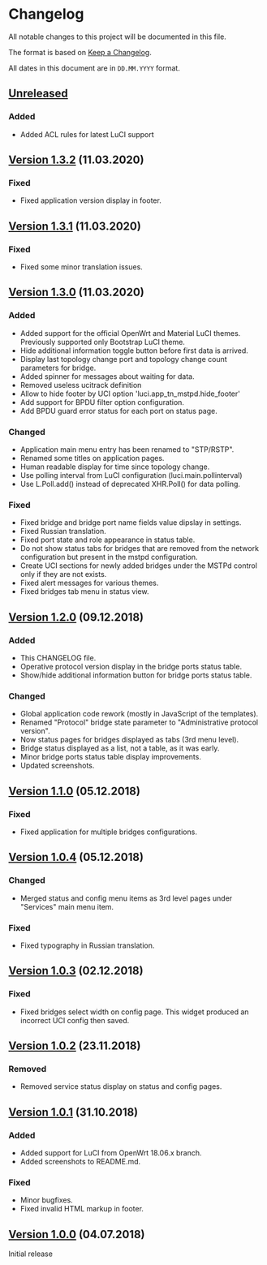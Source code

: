 # Changelog

All notable changes to this project will be documented in this file.

The format is based on [Keep a Changelog](https://keepachangelog.com/en/1.0.0/).

All dates in this document are in `DD.MM.YYYY` format.

## [Unreleased]
### Added
- Added ACL rules for latest LuCI support

## [Version 1.3.2] (11.03.2020)
### Fixed
- Fixed application version display in footer.

## [Version 1.3.1] (11.03.2020)
### Fixed
- Fixed some minor translation issues.

## [Version 1.3.0] (11.03.2020)
### Added
- Added support for the official OpenWrt and Material LuCI themes.
  Previously supported only Bootstrap LuCI theme.
- Hide additional information toggle button before first data is arrived.
- Display last topology change port and topology change count parameters
  for bridge.
- Added spinner for messages about waiting for data.
- Removed useless ucitrack definition
- Allow to hide footer by UCI option 'luci.app_tn_mstpd.hide_footer'
- Add support for BPDU filter option configuration.
- Add BPDU guard error status for each port on status page.

### Changed
- Application main menu entry has been renamed to "STP/RSTP".
- Renamed some titles on application pages.
- Human readable display for time since topology change.
- Use polling interval from LuCI configuration (luci.main.pollinterval)
- Use L.Poll.add() instead of deprecated XHR.Poll() for data polling.

### Fixed
- Fixed bridge and bridge port name fields value dipslay in settings.
- Fixed Russian translation.
- Fixed port state and role appearance in status table.
- Do not show status tabs for bridges that are removed from the network
  configuration but present in the mstpd configuration.
- Create UCI sections for newly added bridges under the MSTPd control only
  if they are not exists.
- Fixed alert messages for various themes.
- Fixed bridges tab menu in status view.

## [Version 1.2.0] (09.12.2018)
### Added
- This CHANGELOG file.
- Operative protocol version display in the bridge ports status table.
- Show/hide additional information button for bridge ports status table.

### Changed
- Global application code rework (mostly in JavaScript of the templates).
- Renamed "Protocol" bridge state parameter to "Administrative protocol version".
- Now status pages for bridges displayed as tabs (3rd menu level).
- Bridge status displayed as a list, not a table, as it was early.
- Minor bridge ports status table display improvements.
- Updated screenshots.

## [Version 1.1.0] (05.12.2018)
### Fixed
- Fixed application for multiple bridges configurations.

## [Version 1.0.4] (05.12.2018)
### Changed
- Merged status and config menu items as 3rd level pages under "Services"
  main menu item.

### Fixed
- Fixed typography in Russian translation.

## [Version 1.0.3] (02.12.2018)
### Fixed
- Fixed bridges select width on config page. This widget produced
  an incorrect UCI config then saved.

## [Version 1.0.2] (23.11.2018)
### Removed
- Removed service status display on status and config pages.

## [Version 1.0.1] (31.10.2018)
### Added
- Added support for LuCI from OpenWrt 18.06.x branch.
- Added screenshots to README.md.

### Fixed
- Minor bugfixes.
- Fixed invalid HTML markup in footer.

## [Version 1.0.0] (04.07.2018)

Initial release

[Unreleased]: https://github.com/tano-systems/luci-app-tn-mstpd/tree/master
[Version 1.3.2]: https://github.com/tano-systems/luci-app-tn-mstpd/releases/tag/v1.3.2
[Version 1.3.1]: https://github.com/tano-systems/luci-app-tn-mstpd/releases/tag/v1.3.1
[Version 1.3.0]: https://github.com/tano-systems/luci-app-tn-mstpd/releases/tag/v1.3.0
[Version 1.2.0]: https://github.com/tano-systems/luci-app-tn-mstpd/releases/tag/v1.2.0
[Version 1.1.0]: https://github.com/tano-systems/luci-app-tn-mstpd/releases/tag/v1.1.0
[Version 1.0.4]: https://github.com/tano-systems/luci-app-tn-mstpd/releases/tag/v1.0.4
[Version 1.0.3]: https://github.com/tano-systems/luci-app-tn-mstpd/releases/tag/v1.0.3
[Version 1.0.2]: https://github.com/tano-systems/luci-app-tn-mstpd/releases/tag/v1.0.2
[Version 1.0.1]: https://github.com/tano-systems/luci-app-tn-mstpd/releases/tag/v1.0.1
[Version 1.0.0]: https://github.com/tano-systems/luci-app-tn-mstpd/releases/tag/v1.0.0
